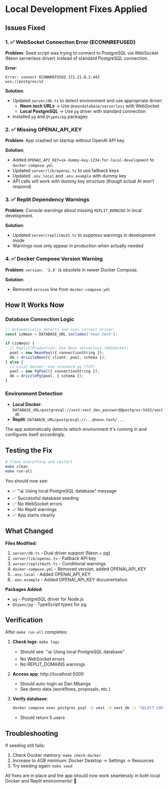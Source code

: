 # Local Development Fixes Applied

## Issues Fixed

### 1. ✅ WebSocket Connection Error (ECONNREFUSED)
**Problem**: Seed script was trying to connect to PostgreSQL via WebSocket (Neon serverless driver) instead of standard PostgreSQL connection.

**Error**:
```
Error: connect ECONNREFUSED 172.21.0.2:443
wss://postgres/v2
```

**Solution**: 
- Updated `server/db.ts` to detect environment and use appropriate driver:
  - **Neon.tech URLs** → Use `@neondatabase/serverless` with WebSocket
  - **Local PostgreSQL** → Use `pg` driver with standard connection
- Installed `pg` and `@types/pg` packages

### 2. ✅ Missing OPENAI_API_KEY
**Problem**: App crashed on startup without OpenAI API key.

**Solution**:
- Added `OPENAI_API_KEY=sk-dummy-key-1234-for-local-development` to `docker-compose.yml`
- Updated `server/lib/openai.ts` to use fallback keys
- Updated `.env.local` and `.env.example` with dummy key
- API calls will work with dummy key structure (though actual AI won't respond)

### 3. ✅ Replit Dependency Warnings
**Problem**: Console warnings about missing `REPLIT_DOMAINS` in local development.

**Solution**:
- Updated `server/replitAuth.ts` to suppress warnings in development mode
- Warnings now only appear in production when actually needed

### 4. ✅ Docker Compose Version Warning
**Problem**: `version: '3.8'` is obsolete in newer Docker Compose.

**Solution**:
- Removed `version` line from `docker-compose.yml`

## How It Works Now

### Database Connection Logic
```typescript
// Automatically detects and uses correct driver:
const isNeon = DATABASE_URL.includes('neon.tech');

if (isNeon) {
  // Replit/Production: Use Neon serverless (WebSocket)
  pool = new NeonPool({ connectionString });
  db = drizzleNeon({ client: pool, schema });
} else {
  // Local Docker: Use standard pg (TCP)
  pool = new PgPool({ connectionString });
  db = drizzlePg(pool, { schema });
}
```

### Environment Detection
- **Local Docker**: `DATABASE_URL=postgresql://vest:vest_dev_password@postgres:5432/vest_db`
- **Replit**: `DATABASE_URL=postgresql://...@neon.tech/...`

The app automatically detects which environment it's running in and configures itself accordingly.

## Testing the Fix

```bash
# Clean everything and restart
make clean
make run-all
```

You should now see:
- ✅ "📊 Using local PostgreSQL database" message
- ✅ Successful database seeding
- ✅ No WebSocket errors
- ✅ No Replit warnings
- ✅ App starts cleanly

## What Changed

**Files Modified:**
1. `server/db.ts` - Dual driver support (Neon + pg)
2. `server/lib/openai.ts` - Fallback API key
3. `server/replitAuth.ts` - Conditional warnings
4. `docker-compose.yml` - Removed version, added OPENAI_API_KEY
5. `.env.local` - Added OPENAI_API_KEY
6. `.env.example` - Added OPENAI_API_KEY documentation

**Packages Added:**
- `pg` - PostgreSQL driver for Node.js
- `@types/pg` - TypeScript types for pg

## Verification

After `make run-all` completes:

1. **Check logs**: `make logs`
   - Should see: "📊 Using local PostgreSQL database"
   - No WebSocket errors
   - No REPLIT_DOMAINS warnings

2. **Access app**: http://localhost:5000
   - Should auto-login as Dan Mbanga
   - See demo data (workflows, proposals, etc.)

3. **Verify database**:
   ```bash
   docker compose exec postgres psql -U vest -d vest_db -c "SELECT COUNT(*) FROM users;"
   ```
   - Should return 5 users

## Troubleshooting

If seeding still fails:
1. Check Docker memory: `make check-docker`
2. Increase to 4GB minimum: Docker Desktop → Settings → Resources
3. Try seeding again: `make seed`

All fixes are in place and the app should now work seamlessly in both local Docker and Replit environments! 🎉
